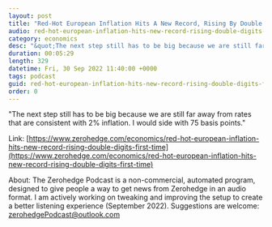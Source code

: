```yaml
---
layout: post
title: "Red-Hot European Inflation Hits A New Record, Rising By Double Digits For The First Time"
audio: red-hot-european-inflation-hits-new-record-rising-double-digits-first-time-0
category: economics
desc: "&quot;The next step still has to be big because we are still far away from rates that are consistent with 2% inflation. I would side with 75 basis points.&quot;"
duration: 00:05:29
length: 329
datetime: Fri, 30 Sep 2022 11:40:00 +0000
tags: podcast
guid: red-hot-european-inflation-hits-new-record-rising-double-digits-first-time-0
order: 0
---
```

&quot;The next step still has to be big because we are still far away from rates that are consistent with 2% inflation. I would side with 75 basis points.&quot;

Link: [https://www.zerohedge.com/economics/red-hot-european-inflation-hits-new-record-rising-double-digits-first-time](https://www.zerohedge.com/economics/red-hot-european-inflation-hits-new-record-rising-double-digits-first-time)

About: The Zerohedge Podcast is a non-commercial, automated program, designed to give people a way to get news from Zerohedge in an audio format.  I am actively working on tweaking and improving the setup to create a better listening experience (September 2022).  Suggestions are welcome: [zerohedgePodcast@outlook.com](mailto:zerohedgePodcast@outlook.com)